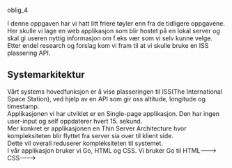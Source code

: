 oblig_4

I denne oppgaven har vi hatt litt friere tøyler enn fra de tidligere oppgavene. Her skulle vi lage en web applikasjon som blir hostet på en lokal server og skal gi useren nyttig informasjon om f.eks vær som vi selv kunne velge. Etter endel research og forslag kom vi fram til at vi skulle bruke en ISS plassering API.

## Systemarkitektur

Vårt systems hovedfunksjon er å vise plasseringen til ISS(The International Space Station), ved hjelp av en API som gir oss altitude,
longitude og timestamp.  
Applikasjonen vi har utviklet er en Single-page applikasjon. Den har ingen user-input og self oppdaterer hvert 15. sekund.   
Mer konkret er applikasjonen en Thin Server Architecture hvor kompleksiteten blir flyttet fra server sia over til klient side.   
Dette vil overall reduserer kompleksiteten til systemet.  
I vår applikasjon bruker vi Go, HTML og CSS. 
Vi bruker Go til 
HTML--->
CSS--->
